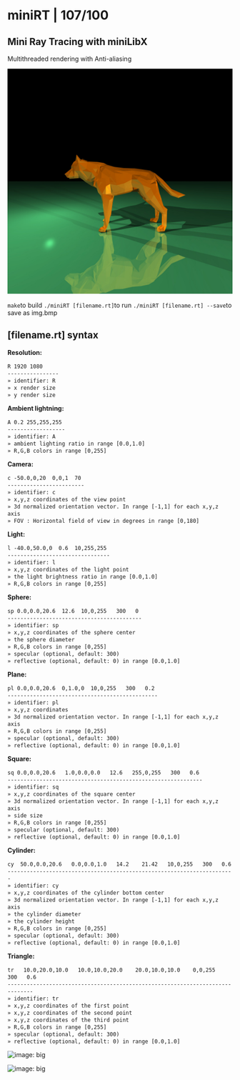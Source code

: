 # miniRT | 107/100
## Mini Ray Tracing with miniLibX
Multithreaded rendering with Anti-aliasing

![image: wolf](https://github.com/bbetsey/miniRT/blob/master/img/wolf.jpeg?raw=true)

```make```to build
```./miniRT [filename.rt]```to run
```./miniRT [filename.rt] --save```to save as img.bmp

## [filename.rt] syntax

**Resolution:**
```
R 1920 1080
----------------
» identifier: R
» x render size
» y render size
```

**Ambient lightning:**
```
A 0.2 255,255,255
------------------
» identifier: A
» ambient lighting ratio in range [0.0,1.0]
» R,G,B colors in range [0,255]
```

**Camera:**
```
c -50.0,0,20  0,0,1  70
------------------------
» identifier: c
» x,y,z coordinates of the view point
» 3d normalized orientation vector. In range [-1,1] for each x,y,z axis
» FOV : Horizontal field of view in degrees in range [0,180]
```

**Light:**
```
l -40.0,50.0,0  0.6  10,255,255
--------------------------------
» identifier: l
» x,y,z coordinates of the light point
» the light brightness ratio in range [0.0,1.0]
» R,G,B colors in range [0,255]
```

**Sphere:**
```
sp 0.0,0.0,20.6  12.6  10,0,255   300   0
------------------------------------------
» identifier: sp
» x,y,z coordinates of the sphere center
» the sphere diameter
» R,G,B colors in range [0,255]
» specular (optional, default: 300)
» reflective (optional, default: 0) in range [0.0,1.0]
```

**Plane:**
```
pl 0.0,0.0,20.6  0,1.0,0  10,0,255   300   0.2
-----------------------------------------------
» identifier: pl
» x,y,z coordinates
» 3d normalized orientation vector. In range [-1,1] for each x,y,z axis
» R,G,B colors in range [0,255]
» specular (optional, default: 300)
» reflective (optional, default: 0) in range [0.0,1.0]
```

**Square:**
```
sq 0.0,0.0,20.6   1.0,0.0,0.0   12.6   255,0,255   300   0.6
-------------------------------------------------------------
» identifier: sq
» x,y,z coordinates of the square center
» 3d normalized orientation vector. In range [-1,1] for each x,y,z axis
» side size
» R,G,B colors in range [0,255]
» specular (optional, default: 300)
» reflective (optional, default: 0) in range [0.0,1.0]
```

**Cylinder:**
```
cy  50.0,0.0,20.6   0.0,0.0,1.0   14.2    21.42   10,0,255   300   0.6
-----------------------------------------------------------------------
» identifier: cy
» x,y,z coordinates of the cylinder bottom center
» 3d normalized orientation vector. In range [-1,1] for each x,y,z axis
» the cylinder diameter
» the cylinder height
» R,G,B colors in range [0,255]
» specular (optional, default: 300)
» reflective (optional, default: 0) in range [0.0,1.0]
```

**Triangle:**
```
tr   10.0,20.0,10.0   10.0,10.0,20.0    20.0,10.0,10.0    0,0,255   300   0.6
------------------------------------------------------------------------------
» identifier: tr
» x,y,z coordinates of the first point
» x,y,z coordinates of the second point
» x,y,z coordinates of the third point
» R,G,B colors in range [0,255]
» specular (optional, default: 300)
» reflective (optional, default: 0) in range [0.0,1.0]
```

![image: big](https://github.com/bbetsey/miniRT/blob/master/img/big_one.jpeg?raw=true)

![image: big](https://github.com/bbetsey/miniRT/blob/master/img/big_two.jpeg?raw=true)
